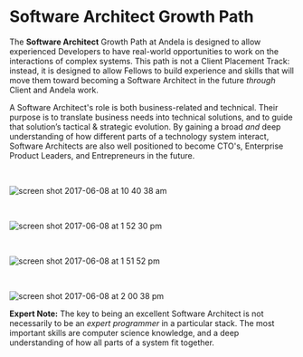 # Software Architect Growth Path

The **Software Architect** Growth Path at Andela is designed to allow experienced Developers to have real-world opportunities to work on the interactions of complex systems. This path is not a Client Placement Track: instead, it is designed to allow Fellows to build experience and skills that will move them toward becoming a Software Architect in the future _through_ Client and Andela work. 

A Software Architect's role is both business-related and technical. Their purpose is to translate business needs into technical solutions, and to guide that solution’s tactical & strategic evolution. By gaining a broad _and_ deep understanding of how different parts of a technology system interact, Software Architects are also well positioned to become CTO's, Enterprise Product Leaders, and Entrepreneurs in the future. 

<br>

![screen shot 2017-06-08 at 10 40 38 am](https://user-images.githubusercontent.com/5239538/26942857-99c0bf3c-4c51-11e7-92ba-a310e84da22b.png)

<br>

![screen shot 2017-06-08 at 1 52 30 pm](https://user-images.githubusercontent.com/5239538/26942902-c159a8ce-4c51-11e7-9937-edbe70c1448a.png)

<br>

![screen shot 2017-06-08 at 1 51 52 pm](https://user-images.githubusercontent.com/5239538/26942909-c707308e-4c51-11e7-865d-680bb6998fba.png)

<br>

![screen shot 2017-06-08 at 2 00 38 pm](https://user-images.githubusercontent.com/5239538/26943250-ebccc554-4c52-11e7-8704-e4b1c1c1e11b.png)

**Expert Note:**
The key to being an excellent Software Architect is not necessarily to be an _expert programmer_ in a particular stack. The most important skills are computer science knowledge, and a deep understanding of how all parts of a system fit together.
